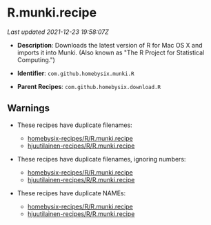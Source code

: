 # R.munki.recipe

_Last updated 2021-12-23 19:58:07Z_

- **Description**: Downloads the latest version of R for Mac OS X and imports it into Munki. (Also known as "The R Project for Statistical Computing.")

- **Identifier**: `com.github.homebysix.munki.R`

- **Parent Recipes**: `com.github.homebysix.download.R`

## Warnings

- These recipes have duplicate filenames:
    - [homebysix-recipes/R/R.munki.recipe](/autopkg-dupe-tracker/homebysix-recipes/R/R.munki.recipe)
    - [hjuutilainen-recipes/R/R.munki.recipe](/autopkg-dupe-tracker/hjuutilainen-recipes/R/R.munki.recipe)

- These recipes have duplicate filenames, ignoring numbers:
    - [homebysix-recipes/R/R.munki.recipe](/autopkg-dupe-tracker/homebysix-recipes/R/R.munki.recipe)
    - [hjuutilainen-recipes/R/R.munki.recipe](/autopkg-dupe-tracker/hjuutilainen-recipes/R/R.munki.recipe)

- These recipes have duplicate NAMEs:
    - [homebysix-recipes/R/R.munki.recipe](/autopkg-dupe-tracker/homebysix-recipes/R/R.munki.recipe)
    - [hjuutilainen-recipes/R/R.munki.recipe](/autopkg-dupe-tracker/hjuutilainen-recipes/R/R.munki.recipe)
